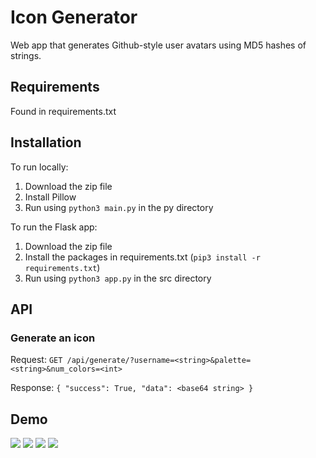 # Icon Generator

Web app that generates Github-style user avatars using MD5 hashes of strings.

## Requirements
Found in requirements.txt

## Installation
To run locally:
1. Download the zip file
2. Install Pillow
3. Run using `python3 main.py` in the py directory

To run the Flask app:
1. Download the zip file
2. Install the packages in requirements.txt (`pip3 install -r requirements.txt`)
3. Run using `python3 app.py` in the src directory

## API
### Generate an icon
Request: `GET /api/generate/?username=<string>&palette=<string>&num_colors=<int>`

Response:
`
{
  "success": True,
  "data": <base64 string>
}
`

## Demo
![](https://imgur.com/VBc3qKE.png)
![](https://imgur.com/06TRhUO.png)
![](https://imgur.com/3Rn1rdo.png)
![](https://imgur.com/QZbW7Qx.png)
